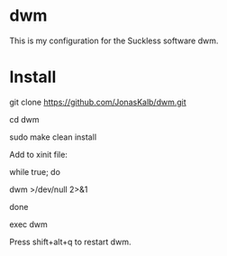 # dwm
This is my configuration for the Suckless software dwm.

# Install
git clone https://github.com/JonasKalb/dwm.git

cd dwm

sudo make clean install

Add to xinit file:

while true; do

  dwm >/dev/null 2>&1

done

exec dwm


Press shift+alt+q to restart dwm.
